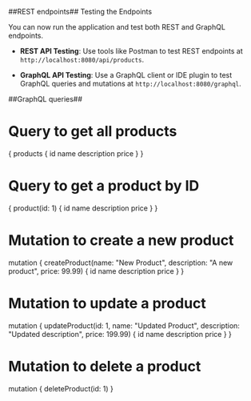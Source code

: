 
##REST endpoints##
Testing the Endpoints

You can now run the application and test both REST and GraphQL endpoints.

- **REST API Testing**: Use tools like Postman to test REST endpoints at `http://localhost:8080/api/products`.

- **GraphQL API Testing**: Use a GraphQL client or IDE plugin to test GraphQL queries and mutations at `http://localhost:8080/graphql`.


##GraphQL queries##
# Query to get all products
{
  products {
    id
    name
    description
    price
  }
}

# Query to get a product by ID
{
  product(id: 1) {
    id
    name
    description
    price
  }
}

# Mutation to create a new product
mutation {
  createProduct(name: "New Product", description: "A new product", price: 99.99) {
    id
    name
    description
    price
  }
}

# Mutation to update a product
mutation {
  updateProduct(id: 1, name: "Updated Product", description: "Updated description", price: 199.99) {
    id
    name
    description
    price
  }
}

# Mutation to delete a product
mutation {
  deleteProduct(id: 1)
}